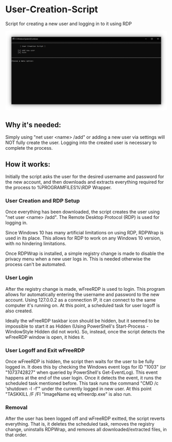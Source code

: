 # User-Creation-Script

Script for creating a new user and logging in to it using RDP

![User-Creation-Script Screenshot](READMEimg.PNG)

## Why it's needed:

Simply using "net user \<name\> /add" or adding a new user via settings will NOT fully create the user. Logging into the created user is necessary to complete the process.

## How it works:

Initially the script asks the user for the desired username and password for the new account, and then downloads and extracts everything required for the process to %PROGRAMFILES%\RDP Wrapper.

### User Creation and RDP Setup

Once everything has been downloaded, the script creates the user using "net user \<name\> /add". The Remote Desktop Protocol (RDP) is used for logging in.

Since Windows 10 has many artificial limitations on using RDP, RDPWrap is used in its place. This allows for RDP to work on any Windows 10 version, with no hindering limitations.

Once RDPWrap is installed, a simple registry change is made to disable the privacy menu when a new user logs in. This is needed otherwise the process can't be automated.

### User Login

After the registry change is made, wFreeRDP is used to login. This program allows for automatically entering the username and password to the new account. Using 127.0.0.2 as a connection IP, it can connect to the same computer it's running on. At this point, a scheduled task for user logoff is also created.

Ideally the wFreeRDP taskbar icon should be hidden, but it seemed to be impossible to start it as Hidden (Using PowerShell's Start-Process -WindowStyle Hidden did not work). So, instead, once the script detects the wFreeRDP window is open, it hides it.

### User Logoff and Exit wFreeRDP

Once wFreeRDP is hidden, the script then waits for the user to be fully logged in. It does this by checking the Windows event logs for ID "1003" (or "1073742827" when queried by PowerShell's Get-EventLog). This event happens at the end of the user login. Once it detects the event, it runs the scheduled task mentioned before. This task runs the command "CMD /c 'shutdown -l -f'" under the currently logged in new user. At this point "TASKKILL /F /FI "ImageName eq wfreerdp.exe" is also run.

### Removal

After the user has been logged off and wFreeRDP exitted, the script reverts everything. That is, it deletes the scheduled task, removes the registry change, uninstalls RDPWrap, and removes all downloaded/extracted files, in that order.